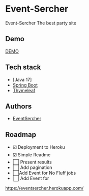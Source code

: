 # Event-Sercher


Event-Sercher The best party site



## Demo


[DEMO](https://eventsercher.herokuapp.com/)


## Tech stack

- [Java 17]
- [Spring Boot](https://spring.io/projects/spring-boot)
- [Thymeleaf](https://www.thymeleaf.org/)



## Authors

- [EventSercher](https://www.github.com/EventSercher)



## Roadmap

- ☑️ Deployment to Heroku
- ☑️ Simple Readme
- ⬜ Present results
- ⬜ Add pagination
- ⬜Add Event for No Fluff jobs
- ⬜ Add Event for














https://eventsercher.herokuapp.com/